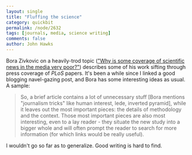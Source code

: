 ```yaml
---
layout: single 
title: "Fluffing the science" 
category: quickbit
permalink: /node/2632
tags: [journals, media, science writing] 
comments: false 
author: John Hawks 
---
```


Bora Zivkovic on a heavily-trod topic (<a href="http://scienceblogs.com/clock/2010/06/why_is_some_coverage_of_scient.php">"Why is some coverage of scientific news in the media very poor?"</a>) describes some of his work sifting through press coverage of <i>PLoS</i> papers. It's been a while since I linked a good blogging navel-gazing post, and Bora has some interesting ideas as usual. A sample:  

<blockquote>So, a brief article contains a lot of unnecessary stuff [Bora mentions "journalism tricks" like human interest, lede, inverted pyramid], while it leaves out the most important pieces: the details of methodology and the context. Those most important pieces are also most interesting, even to a lay reader - they situate the new study into a bigger whole and will often prompt the reader to search for more information (for which links would be really useful).</blockquote>

I wouldn't go so far as to generalize. Good writing is hard to find. 


